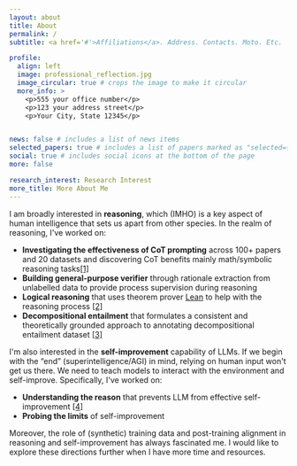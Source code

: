 ```yaml
---
layout: about
title: About
permalink: /
subtitle: <a href='#'>Affiliations</a>. Address. Contacts. Moto. Etc.

profile:
  align: left
  image: professional_reflection.jpg
  image_circular: true # crops the image to make it circular
  more_info: >
    <p>555 your office number</p>
    <p>123 your address street</p>
    <p>Your City, State 12345</p>


news: false # includes a list of news items
selected_papers: true # includes a list of papers marked as "selected={true}"
social: true # includes social icons at the bottom of the page
more: false

research_interest: Research Interest
more_title: More About Me
---
```


I am broadly interested in **reasoning**, which (IMHO) is a key aspect of human intelligence that sets us apart from other species. In the realm of reasoning, I've worked on:
- **Investigating the effectiveness of CoT prompting** across 100+ papers and 20 datasets and discovering CoT benefits mainly math/symbolic reasoning tasks<a href="/publications/#cot">[1]</a>
- **Building general-purpose verifier** through rationale extraction from unlabelled data to provide process supervision during reasoning
- **Logical reasoning** that uses theorem prover [Lean](https://lean-lang.org/) to help with the reasoning process <a href="/publications/#lean">[2]</a>
- **Decompositional entailment** that formulates a consistent and theoretically grounded approach to annotating decompositional entailment dataset <a href="/publications/#decompos">[3]</a>


I'm also interested in the **self-improvement** capability of LLMs. If we begin with the “end” (superintelligence/AGI) in mind, relying on human input won't get us there. We need to teach models to interact with the environment and self-improve. Specifically, I've worked on:
- **Understanding the reason** that prevents LLM from effective self-improvement <a href="/publications/#self-[in]correct">[4]</a>
- **Probing the limits** of self-improvement


Moreover, the role of (synthetic) training data and post-training alignment in reasoning and self-improvement has always fascinated me. I would like to explore these directions further when I have more time and resources.
